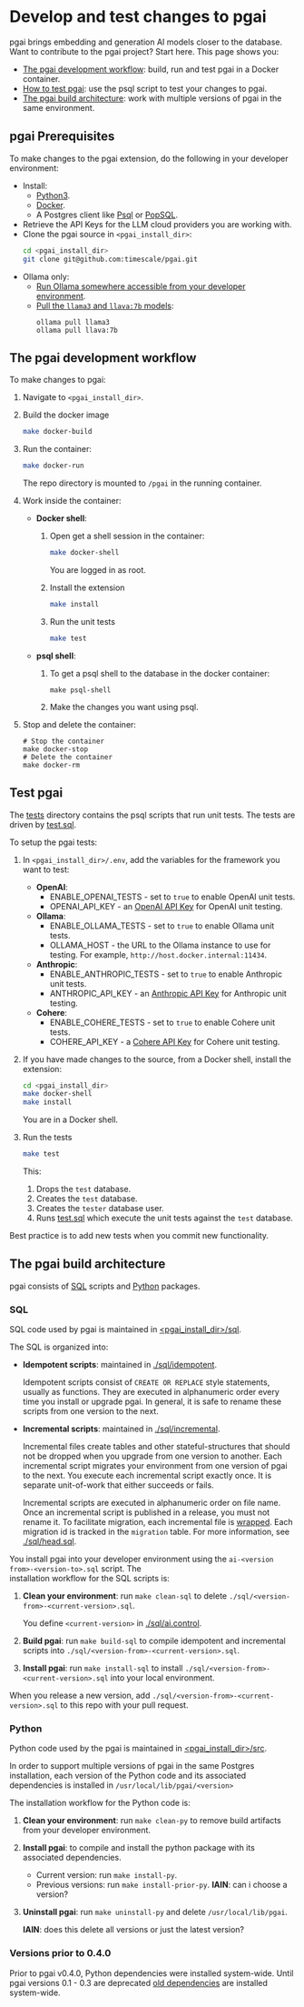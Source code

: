 # Develop and test changes to pgai

pgai brings embedding and generation AI models closer to the database. Want to contribute to the pgai project?
Start here. This page shows you:

- [The pgai development workflow](#the-pgai-development-workflow): build, run and test pgai in a Docker container.
- [How to test pgai](#test-pgai): use the psql script to test your changes to pgai.
- [The pgai build architecture](#the-pgai-build-architecture): work with multiple versions of pgai in the same environment.


## pgai Prerequisites

To make changes to the pgai extension, do the following in your developer environment:

* Install:
   * [Python3](https://www.python.org/downloads/).
   * [Docker](https://docs.docker.com/get-docker/).
   * A Postgres client like [Psql](https://www.timescale.com/blog/how-to-install-psql-on-mac-ubuntu-debian-windows/) or [PopSQL](https://docs.timescale.com/use-timescale/latest/popsql/).
* Retrieve the API Keys for the LLM cloud providers you are working with.
* Clone the pgai source in `<pgai_install_dir>`:
   ```bash
   cd <pgai_install_dir>
   git clone git@github.com:timescale/pgai.git
   ```
* Ollama only:
   * [Run Ollama somewhere accessible from your developer environment](https://github.com/ollama/ollama/blob/main/README.md#quickstart).
   * [Pull the `llama3` and  `llava:7b` models](https://github.com/ollama/ollama/blob/main/README.md#pull-a-model):
     ```shell
     ollama pull llama3
     ollama pull llava:7b
     ```

## The pgai development workflow

To make changes to pgai:

1. Navigate to `<pgai_install_dir>`.
1. Build the docker image
   ```bash
   make docker-build
   ```
4. Run the container:
   ```bash
   make docker-run
   ```
   The repo directory is mounted to `/pgai` in the running container.

5. Work inside the container:
   * **Docker shell**:
      1. Open get a shell session in the container:

         ```bash
         make docker-shell
         ```
         You are logged in as root.

      1. Install the extension

         ```bash
         make install
         ```

      2. Run the unit tests

         ```bash
         make test
         ```

   * **psql shell**:
      1. To get a psql shell to the database in the docker container:

         ```shell
         make psql-shell
         ```
      1. Make the changes you want using psql.

7. Stop and delete the container:

   ```shell
   # Stop the container
   make docker-stop
   # Delete the container
   make docker-rm
   ```


## Test pgai

The [tests](./tests) directory contains the psql scripts that run unit tests. The tests are driven by
[test.sql](./tests/test.sql).

To setup the pgai tests:

1. In `<pgai_install_dir>/.env`, add the variables for the framework you want to test:
   - **OpenAI**:
      - ENABLE_OPENAI_TESTS - set to `true` to enable OpenAI unit tests.
      - OPENAI_API_KEY - an [OpenAI API Key](https://platform.openai.com/api-keys) for OpenAI unit testing.
   - **Ollama**:
      - ENABLE_OLLAMA_TESTS - set to `true` to enable Ollama unit tests.
      - OLLAMA_HOST - the URL to the Ollama instance to use for testing. For example, `http://host.docker.internal:11434`.
   - **Anthropic**:
      - ENABLE_ANTHROPIC_TESTS - set to `true` to enable Anthropic unit tests.
      - ANTHROPIC_API_KEY - an [Anthropic API Key](https://docs.anthropic.com/en/docs/quickstart#set-your-api-key) for Anthropic unit testing.
   - **Cohere**:
      - ENABLE_COHERE_TESTS - set to `true` to enable Cohere unit tests.
      - COHERE_API_KEY - a [Cohere API Key](https://docs.cohere.com/docs/rate-limits) for Cohere unit testing.

2. If you have made changes to the source, from a Docker shell, install the extension:
   ```bash
   cd <pgai_install_dir>
   make docker-shell
   make install
   ```
   You are in a Docker shell.

3. Run the tests

   ```bash
   make test
   ```

   This:
   1. Drops the `test` database.
   2. Creates the `test` database.
   3. Creates the `tester` database user.
   4. Runs [test.sql](./tests/test.sql) which execute the unit tests against the `test` database.

Best practice is to add new tests when you commit new functionality.

## The pgai build architecture

pgai consists of [SQL](#sql) scripts and [Python](#python) packages.

### SQL

SQL code used by pgai is maintained in [<pgai_install_dir>/sql](./sql).

The SQL is organized into:

* **Idempotent scripts**: maintained in [./sql/idempotent](./sql/idempotent).

  Idempotent scripts consist of `CREATE OR REPLACE` style statements, usually as
  functions. They are executed in alphanumeric order every time you install or
  upgrade pgai. In general, it is safe to rename these scripts from one version to
  the next.

* **Incremental scripts**: maintained in [./sql/incremental](./sql/incremental).

  Incremental files create tables and other stateful-structures that should not be
  dropped when you upgrade from one version to another. Each incremental script
  migrates your environment from one version of pgai to the next. You execute each
  incremental script exactly once. It is separate unit-of-work that either succeeds
  or fails.

  Incremental scripts are executed in alphanumeric order on file name. Once an incremental script is published
  in a release, you must not rename it. To facilitate migration, each incremental file is
  [wrapped](./sql/migration.sql). Each migration id is tracked in the `migration` table. For more information,
  see [./sql/head.sql](./sql/head.sql).

You install pgai into your developer environment using the `ai-<version from>-<version-to>.sql` script. The  
installation workflow for the SQL scripts is:

1. **Clean your environment**: run `make clean-sql` to delete `./sql/<version-from>-<current-version>.sql`.

   You define `<current-version>` in [./sql/ai.control](./sql/ai.control).

1. **Build pgai**: run `make build-sql` to compile idempotent and incremental scripts
   into `./sql/<version-from>-<current-version>.sql`.
1. **Install pgai**: run `make install-sql` to install `./sql/<version-from>-<current-version>.sql` into your local
   environment.

When you release a new version, add `./sql/<version-from>-<current-version>.sql` to this repo with your
pull request.


### Python

Python code used by the pgai is maintained in [<pgai_install_dir>/src](./src).

In order to support multiple versions of pgai in the same Postgres installation, each version of the Python code and
its associated dependencies is installed in `/usr/local/lib/pgai/<version>`

The installation workflow for the Python code is:

1. **Clean your environment**: run `make clean-py` to remove build artifacts from your developer environment.
1. **Install pgai**:
   to compile and install the python package with its associated dependencies.
   * Current version: run `make install-py`.
   * Previous versions: run `make install-prior-py`. **IAIN**: can i choose a version?
1. **Uninstall pgai**: run `make uninstall-py` and delete `/usr/local/lib/pgai`.

   **IAIN**: does this delete all versions or just the latest version?

### Versions prior to 0.4.0

Prior to pgai v0.4.0, Python dependencies were installed system-wide. Until pgai versions 0.1 - 0.3 are deprecated
[old dependencies](./src/old_requirements.txt) are installed system-wide.

